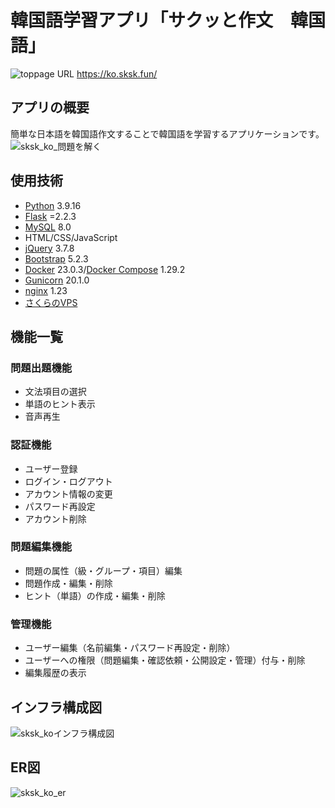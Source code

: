 # 韓国語学習アプリ「サクッと作文　韓国語」
![toppage](https://github.com/yuri-otms/sksks_ko/assets/75471760/657f1e02-6572-40a9-946e-ed5c192c2bfe)
URL
https://ko.sksk.fun/

## アプリの概要
簡単な日本語を韓国語作文することで韓国語を学習するアプリケーションです。
![sksk_ko_問題を解く](https://github.com/yuri-otms/sksks_ko/assets/75471760/0fe99c6e-052c-42a2-ab8c-98b8a6064f99)


## 使用技術
- [Python](https://www.python.org/) 3.9.16
- [Flask](https://flask.palletsprojects.com/en/2.3.x/) =2.2.3
- [MySQL](https://www.mysql.com/) 8.0
- HTML/CSS/JavaScript
- [jQuery](https://jquery.com/) 3.7.8
- [Bootstrap](https://getbootstrap.com/) 5.2.3
- [Docker](https://www.docker.com/) 23.0.3/[Docker Compose](https://docs.docker.com/compose/) 1.29.2
- [Gunicorn](https://gunicorn.org/) 20.1.0
- [nginx](https://www.nginx.com/) 1.23
- [さくらのVPS](https://vps.sakura.ad.jp/)

## 機能一覧

### 問題出題機能
- 文法項目の選択
- 単語のヒント表示
- 音声再生

### 認証機能
- ユーザー登録
- ログイン・ログアウト
- アカウント情報の変更
- パスワード再設定
- アカウント削除

### 問題編集機能
- 問題の属性（級・グループ・項目）編集
- 問題作成・編集・削除
- ヒント（単語）の作成・編集・削除

### 管理機能
- ユーザー編集（名前編集・パスワード再設定・削除）
- ユーザーへの権限（問題編集・確認依頼・公開設定・管理）付与・削除
- 編集履歴の表示

## インフラ構成図
![sksk_koインフラ構成図](https://github.com/yuri-otms/sksks_ko/assets/75471760/9097db79-a73a-4887-8a4a-122da8becd6a)

## ER図
![sksk_ko_er](https://github.com/yuri-otms/sksks_ko/assets/75471760/44223a44-3f4f-423f-bd77-568b82952398)

